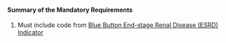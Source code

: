 #### Summary of the Mandatory Requirements

1.  Must include code from [Blue Button End-stage Renal Disease (ESRD) Indicator](ValueSet-esrd-ind.html)